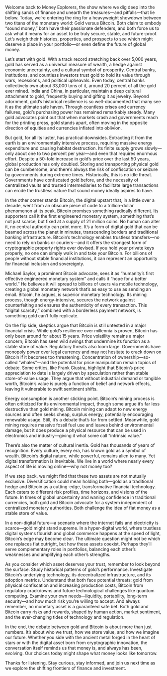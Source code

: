 Welcome back to Money Explorers, the show where we dig deep into the shifting sands of finance and unearth the treasures—and pitfalls—that lie below. Today, we’re entering the ring for a heavyweight showdown between two titans of the monetary world: Gold versus Bitcoin. Both claim to embody “sound money,” both have their passionate defenders, and both force us to ask what it means for an asset to be truly secure, stable, and future-proof. Let’s weigh their histories, properties, and prospects to see which might deserve a place in your portfolio—or even define the future of global money.

Let’s start with gold. With a track record stretching back over 5,000 years, gold has served as a universal measure of wealth, a hedge against economic uncertainty, and a cultural symbol of prosperity. Central banks, institutions, and countless investors trust gold to hold its value through wars, recessions, and political upheavals. Even today, central banks collectively own about 33,000 tons of it, around 20 percent of all the gold ever mined. India and China, in particular, maintain a deep cultural attachment to gold, frequently buying and gifting it as jewelry. Beyond adornment, gold’s historical resilience is so well-documented that many see it as the ultimate safe haven. Through countless crises and currency failures, gold’s purchasing power has remained remarkably steady. Many gold advocates point out that when markets crash and governments reach for the printing press, gold stands apart, often moving in the opposite direction of equities and currencies inflated into oblivion.

But gold, for all its luster, has practical downsides. Extracting it from the earth is an environmentally intensive process, requiring massive energy expenditure and causing habitat destruction. Its finite supply grows slowly—only about one to two percent per year—and even that requires enormous effort. Despite a 50-fold increase in gold’s price over the last 50 years, global production has only doubled. Storing and transporting physical gold can be cumbersome, and there’s always the risk of confiscation or seizure by governments during extreme times. Historically, this is no idle threat. Governments have confiscated gold before, and the necessity of centralized vaults and trusted intermediaries to facilitate large transactions can erode the trustless nature that sound money ideally aspires to have.

In the other corner stands Bitcoin, the digital upstart that, in a little over a decade, went from an obscure piece of code to a trillion-dollar phenomenon at its peak. Bitcoin promises something radically different. Its supporters call it the first engineered monetary system, something that’s not just scarce, but fixed at a supply of 21 million coins. No human can alter it, no central authority can print more. It’s a form of digital gold that can be beamed across the planet in minutes, transcending borders and traditional banking infrastructure. Bitcoin’s technology enables trustless transfers—no need to rely on banks or couriers—and it offers the strongest form of cryptographic property rights ever devised. If you hold your private keys properly, no one can simply walk in and take your Bitcoin. For billions of people without stable financial institutions, it can represent an opportunity for financial inclusion and sovereignty.

Michael Saylor, a prominent Bitcoin advocate, sees it as “humanity’s first effective engineered monetary system” and calls it “hope for a better world.” He believes it will spread to billions of users via mobile technology, creating a global monetary network that’s as easy to use as sending an email. Bitcoin, he argues, is superior monetary technology. Its mining process, though energy-intensive, secures the network against counterfeiting and ensures the authenticity of every transaction. This “digital scarcity,” combined with a borderless payment network, is something gold can’t fully replicate.

On the flip side, skeptics argue that Bitcoin is still untested in a major financial crisis. While gold’s resilience over millennia is proven, Bitcoin has only been around for about 15 years. Price volatility remains a major concern; Bitcoin has seen wild swings that undermine its function as a stable store of value. Regulatory threats also loom large. Governments have monopoly power over legal currency and may not hesitate to crack down on Bitcoin if it becomes too threatening. Concentration of ownership—so-called “whales”—and the potential for price manipulation remain topics of debate. Some critics, like Frank Giustra, highlight that Bitcoin’s price appreciation to date is largely driven by speculation rather than stable store-of-value usage. They argue that without industrial demand or tangible worth, Bitcoin’s value is purely a function of belief and network effects, leaving it vulnerable to swift sentiment shifts.

Energy consumption is another sticking point. Bitcoin’s mining process is often criticized for its environmental impact, though some argue it’s far less destructive than gold mining. Bitcoin mining can adapt to new energy sources and often seeks cheap, surplus energy, potentially encouraging renewable usage. Still, it’s a debate that’s far from settled. Meanwhile, gold mining requires massive fossil fuel use and leaves behind environmental damage, but it does produce a physical resource that can be used in electronics and industry—giving it what some call “intrinsic value.”

There’s also the matter of cultural inertia. Gold has thousands of years of recognition. Every culture, every era, has known gold as a symbol of wealth. Bitcoin’s digital nature, while powerful, remains alien to many. Yet digital transformation is inevitable. We live in a world where nearly every aspect of life is moving online—why not money too?

If we step back, we might find that these two assets are not mutually exclusive. Diversification could mean holding both—gold as a traditional hedge and Bitcoin as a cutting-edge, transformative financial technology. Each caters to different risk profiles, time horizons, and visions of the future. In times of global uncertainty and waning confidence in traditional currencies, both gold and Bitcoin advocate for a system independent of centralized monetary authorities. Both challenge the idea of fiat money as a stable store of value.

In a non-digital future—a scenario where the internet fails and electricity is scarce—gold might stand supreme. In a hyper-digital world, where trustless digital systems flourish and global commerce happens at the speed of light, Bitcoin’s edge may become clear. The ultimate question might not be which one replaces fiat outright, but how these assets coexist. Perhaps they’ll serve complementary roles in portfolios, balancing each other’s weaknesses and amplifying each other’s strengths.

As you consider which asset deserves your trust, remember to look beyond the surface. Study historical patterns of gold’s performance. Investigate Bitcoin’s underlying technology, its decentralized infrastructure, and its adoption metrics. Understand that both face potential threats: gold from physical confiscation and increasing production costs, Bitcoin from regulatory crackdowns and future technological challenges like quantum computing. Examine your own needs—liquidity, portability, long-term security—and how much risk you’re willing to accept. And always remember, no monetary asset is a guaranteed safe bet. Both gold and Bitcoin carry risks and rewards, shaped by human action, market sentiment, and the ever-changing tides of technology and regulation.

In the end, the debate between gold and Bitcoin is about more than just numbers. It’s about who we trust, how we store value, and how we imagine our future. Whether you side with the ancient metal forged in the heart of stars or with the digital asset born from cryptographic innovation, the conversation itself reminds us that money is, and always has been, evolving. Our choices today might shape what money looks like tomorrow.

Thanks for listening. Stay curious, stay informed, and join us next time as we explore the shifting frontiers of finance and investment.
